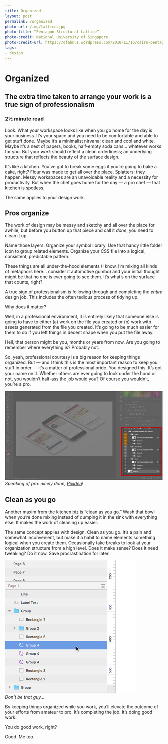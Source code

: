 ```yaml
---
title: Organized
layout: post
permalink: /organized
photo-url: /img/lattice.jpg
photo-title: “Pentagon Structural Lattice”
photo-credit: National University of Singapore
photo-credit-url: https://dfabnus.wordpress.com/2010/11/16/cairo-pentagon-structural-lattice/
tags:
- design
---
```


# Organized

## The extra time taken to arrange your work is a true sign of professionalism

### 2&frac12; minute read

Look. What your workspace looks like when you go home for the day is your business. It’s your space and you need to be comfortable and able to get stuff done. Maybe it’s a minimalist nirvana; clean and cool and white. Maybe it’s a nest of papers, books, half-empty soda cans… whatever works for you. But your *work* should reflect a clean orderliness; an underlying structure that reflects the beauty of the surface design.

It’s like a kitchen. You’ve got to break some eggs if you’re going to bake a cake, right? Flour was made to get all over the place. Splatters: they happen. Messy workspaces are an unavoidable reality and a necessity for productivity. But when the chef goes home for the day — a pro chef — that kitchen is spotless.

The same applies to your design work.

## Pros organize

The work of design may be messy and sketchy and all over the place for awhile, but before you button up that piece and call it *done*, you need to clean it up.

Name those layers. Organize your symbol library. Use that handy little folder icon to group related elements. Organize your CSS file into a logical, consistent, predictable pattern.

These things are all under-the-hood elements (I know, I’m mixing all kinds of metaphors here… consider it automotive gumbo) and your initial thought might be that no one is ever going to see them. It’s what’s on the surface that counts, right?

A true sign of professionalism is following through and completing the *entire* design job. This includes the often tedious process of tidying up. 

Why does it matter?

Well, in a professional environment, it is entirely likely that someone else is going to have to either (a) work on the file you created or (b) work with assets generated from the file you created. It’s going to be much easier for them to do if you left things in decent shape when you put the file away.

Hell, that person might be you, months or years from now. Are you going to remember where everything is? Probably not.

So, yeah, professional courtesy is a big reason for keeping things organized. But — and I think this is the most important reason to keep you stuff in order — it’s a matter of professional pride. You designed this. It’s got your name on it. Whether others are ever going to look under the hood or not, you wouldn’t half-ass the job would you? Of course you wouldn’t, you’re a pro.

<div class="filler-background"><a href="/img/pixiden-psd.png"><img src="/img/pixiden-psd.jpg" class="floatcenter" /></a></div><em class="img-caption">Speaking of pro: nicely done, <a href="http://pixiden.com/">Pixiden</a>!</em>

## Clean as you go

Another maxim from the kitchen biz is “clean as you go.” Wash that bowl when you’re done mixing instead of dumping it in the sink with everything else. It makes the work of cleaning up easier.

The same concept applies with design. Clean as you go. It’s a pain and somewhat inconvenient, but make it a habit to name elements something logical when you create them. Occasionally take breaks to look at your organization structure from a high level. Does it make sense? Does it need tweaking? Do it now. Save procrastination for later.

<div class="filler-background"><img src="/img/disorganized-sketch.png" class="floatcenter" /></div><em class="img-caption">Don't be that guy...</em>

By keeping things organized while you work, you’ll elevate the outcome of your efforts from amateur to pro. It’s completing the job. It’s doing good work.

You do good work, right?

Good. Me too.